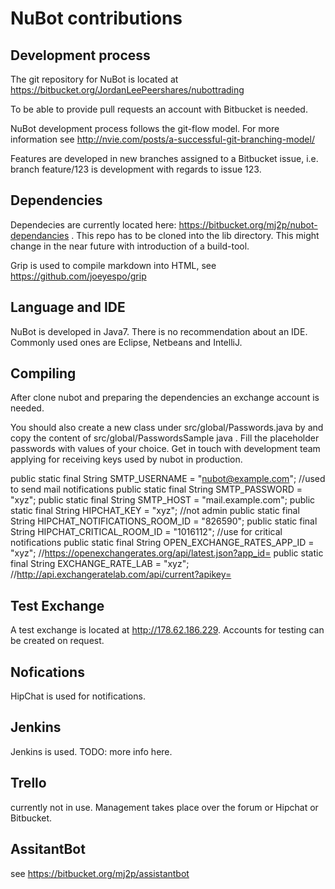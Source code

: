 # NuBot contributions

## Development process

The git repository for NuBot is located at https://bitbucket.org/JordanLeePeershares/nubottrading

To be able to provide pull requests an account with Bitbucket is needed.

NuBot development process follows the git-flow model. For more information see http://nvie.com/posts/a-successful-git-branching-model/

Features are developed in new branches assigned to a Bitbucket issue, i.e. branch feature/123 is development with regards to issue 123.

## Dependencies

Dependecies are currently located here: https://bitbucket.org/mj2p/nubot-dependancies . This repo has to be cloned into the lib directory. This might change in the near future with introduction of a build-tool.

Grip is used to compile markdown into HTML, see https://github.com/joeyespo/grip

## Language and IDE

NuBot is developed in Java7. There is no recommendation about an IDE. Commonly used ones are Eclipse, Netbeans and IntelliJ.

## Compiling

After clone nubot and preparing the dependencies an exchange account is needed.

You should also create a new class under src/global/Passwords.java by and copy the content of  src/global/PasswordsSample java . Fill the placeholder passwords with values of your choice. Get in touch with development team applying for receiving keys used by nubot in production. 

public static final String SMTP_USERNAME = "nubot@example.com"; //used to send mail notifications
public static final String SMTP_PASSWORD = "xyz";
public static final String SMTP_HOST = "mail.example.com";
public static final String HIPCHAT_KEY = "xyz"; //not admin
public static final String HIPCHAT_NOTIFICATIONS_ROOM_ID = "826590";
public static final String HIPCHAT_CRITICAL_ROOM_ID = "1016112"; //use for critical notifications
public static final String OPEN_EXCHANGE_RATES_APP_ID = "xyz"; //https://openexchangerates.org/api/latest.json?app_id=<here>
public static final String EXCHANGE_RATE_LAB = "xyz"; //http://api.exchangeratelab.com/api/current?apikey=<here>

## Test Exchange

A test exchange is located at http://178.62.186.229. Accounts for testing can be created on request.

## Nofications

HipChat is used for notifications.

## Jenkins

Jenkins is used. TODO: more info here.

## Trello

currently not in use. Management takes place over the forum or Hipchat or Bitbucket.

## AssitantBot

see https://bitbucket.org/mj2p/assistantbot
